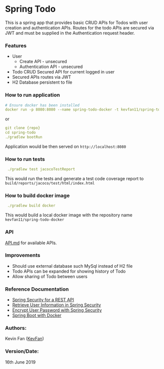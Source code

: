 # Spring Todo 
This is a spring app that provides basic CRUD APIs for Todos with user creation and authentication APIs.
Routes for the todo APIs are secured via JWT and must be supplied in the Authentication request header.

### Features
* User 
  * Create API - unsecured
  * Authentication API - unsecured
* Todo CRUD Secured API for current logged in user
* Secured APIs routes via JWT
* H2 Database persistent to file

### How to run application
```yaml
# Ensure docker has been installed
docker run -p 8080:8080 --name spring-todo-docker -t kevfan11/spring-todo-docker 
```
or 
```yaml
git clone {repo}
cd spring-todo
./gradlew bootRun
```
Application would be then served on `http://localhost:8080`

### How to run tests
```yaml
 ./gradlew test jacocoTestReport
```
This would run the tests and generate a test code coverage report to `build/reports/jacoco/test/html/index.html`

### How to build docker image
```yaml
 ./gradlew build docker
```
This would build a local docker image with the repository name `kevfan11/spring-todo-docker`

### API 
[API.md](API.md) for available APIs.

### Improvements
* Should use external database such MySql instead of H2 file
* Todo APIs can be expanded for showing history of Todo
* Allow sharing of Todo between users

### Reference Documentation
* [Spring Security for a REST API](https://www.baeldung.com/securing-a-restful-web-service-with-spring-security)
* [Retrieve User Information in Spring Security](https://www.baeldung.com/get-user-in-spring-security)
* [Encrypt User Password with Spring Security](http://appsdeveloperblog.com/encrypt-user-password-with-spring-security/)
* [Spring Boot with Docker](https://spring.io/guides/gs/spring-boot-docker/)

### Authors:
Kevin Fan ([KevFan](https://github.com/KevFan))

### Version/Date:
16th June 2019

